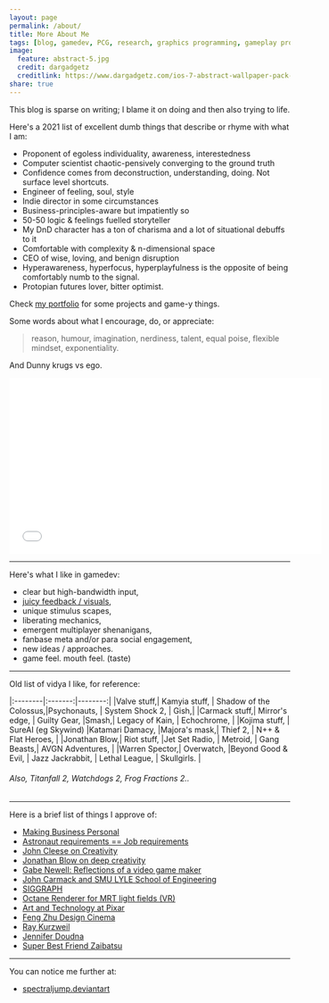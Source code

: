 ```yaml
---
layout: page
permalink: /about/
title: More About Me
tags: [blog, gamedev, PCG, research, graphics programming, gameplay programming, simulations, game design, Jekyll]
image:
  feature: abstract-5.jpg
  credit: dargadgetz
  creditlink: https://www.dargadgetz.com/ios-7-abstract-wallpaper-pack-for-iphone-5-and-ipod-touch-retina/
share: true
---
```


This blog is sparse on writing; I blame it on doing and then also trying to life.

Here's a 2021 list of excellent dumb things that describe or rhyme with what I am:
* Proponent of egoless individuality, awareness, interestedness
* Computer scientist chaotic-pensively converging to the ground truth
* Confidence comes from deconstruction, understanding, doing. Not surface level shortcuts.
* Engineer of feeling, soul, style
* Indie director in some circumstances
* Business-principles-aware but impatiently so
* 50-50 logic & feelings fuelled storyteller
* My DnD character has a ton of charisma and a lot of situational debuffs to it
* Comfortable with complexity & n-dimensional space
* CEO of wise, loving, and benign disruption
* Hyperawareness, hyperfocus, hyperplayfulness is the opposite of being comfortably numb to the signal.
* Protopian futures lover, bitter optimist.

Check [my portfolio](https://www.deferredreality.com) for some projects and game-y things.

Some words about what I encourage, do, or appreciate:

> reason, humour, imagination, nerdiness, talent, equal poise, flexible mindset, exponentiality.

And Dunny krugs vs ego.

<iframe width="560" height="315" src="//www.youtube.com/embed/5qcfdBL3QqM?t=1m7s" frameborder="0"> </iframe>


------------------

Here's what I like in gamedev:

* clear but high-bandwidth input, 
* [juicy feedback / visuals](https://twitter.com/martinpi/status/789392171791024128), 
* unique stimulus scapes,
* liberating mechanics, 
* emergent multiplayer shenanigans, 
* fanbase meta and/or para social engagement, 
* new ideas / approaches.
* game feel. mouth feel. (taste)


------------------


Old list of vidya I like, for reference:

|:--------|:-------:|--------:|
|Valve stuff,| Kamyia stuff, | Shadow of the Colossus,|Psychonauts, | System Shock 2, | Gish,| 
|Carmack stuff,| Mirror's edge, | Guilty Gear, |Smash,| Legacy of Kain, | Echochrome, |
|Kojima stuff, | SureAI (eg Skywind) |Katamari Damacy, |Majora's mask,| Thief 2, | N++ & Flat Heroes, |
|Jonathan Blow,| Riot stuff, |Jet Set Radio, | Metroid, | Gang Beasts,| AVGN Adventures, |
|Warren Spector,| Overwatch, |Beyond Good & Evil, | Jazz Jackrabbit, | Lethal League, | Skullgirls. |

###### Also, Titanfall 2, Watchdogs 2, Frog Fractions 2..

------

Here is a brief list of things I approve of: 

* [Making Business Personal](https://hbr.org/2014/04/making-business-personal)
* [Astronaut requirements == Job requirements](https://www.mars-one.com/faq/selection-and-preparation-of-the-astronauts/what-are-the-qualifications-to-apply)
* [John Cleese on Creativity](https://github.com/tjluoma/John-Cleese-on-Creativity)
* [Jonathan Blow on deep creativity](https://www.youtube.com/watch?v=d0m0jIzJfiQ)
* [Gabe Newell: Reflections of a video game maker](https://www.youtube.com/watch?v=t8QEOBgLBQU)
* [John Carmack and SMU LYLE School of Engineering](https://www.youtube.com/watch?v=EaN4wUii0T0)
* [SIGGRAPH](https://blog.selfshadow.com/2014/08/14/siggraph-2014-links/)
* [Octane Renderer for MRT light fields (VR)](https://www.youtube.com/watch?v=0LLHMpbIJNA)
* [Art and Technology at Pixar](https://graphics.pixar.com/library/)
* [Feng Zhu Design Cinema](https://fengzhudesign.com/tutorials.htm)
* [Ray Kurzweil](https://www.kurzweilai.net/)
* [Jennifer Doudna](https://rna.berkeley.edu/)
* [Super Best Friend Zaibatsu](https://superbestfriendsplay.com/)


----
 
You can notice me further at:

* [spectraljump.deviantart](https://spectraljump.deviantart.com/)

